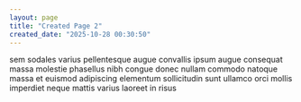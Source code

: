 ```yaml
---
layout: page
title: "Created Page 2"
created_date: "2025-10-28 00:30:50"
---
```


sem sodales varius pellentesque augue convallis ipsum augue consequat massa molestie phasellus nibh congue donec nullam commodo natoque massa et euismod adipiscing elementum sollicitudin sunt ullamco orci mollis imperdiet neque mattis varius laoreet in risus 
